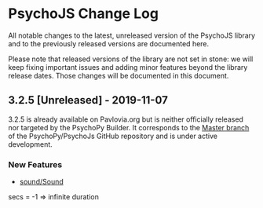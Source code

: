 # PsychoJS Change Log
All notable changes to the latest, unreleased version of the PsychoJS library and to the previously released versions are documented here.

Please note that released versions of the library are not set in stone: we will keep fixing important issues and adding minor features beyond the library release dates. Those changes will be documented in this document.


## 3.2.5 [Unreleased] - 2019-11-07

3.2.5 is already available on Pavlovia.org but is neither officially released nor targeted by the PsychoPy Builder. It corresponds to the [Master branch](https://github.com/psychopy/psychojs) of the PsychoPy/PsychoJs GitHub repository and is under active development. 

### New Features
- [sound/Sound](https://github.com/psychopy/psychojs/blob/master/js/sound/Sound.js)

secs = -1 => infinite duration
